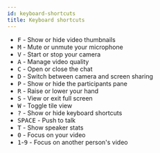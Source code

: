 ```yaml
---
id: keyboard-shortcuts
title: Keyboard shortcuts
---
```


* <kbd>F</kbd> - Show or hide video thumbnails
* <kbd>M</kbd> - Mute or unmute your microphone
* <kbd>V</kbd> - Start or stop your camera
* <kbd>A</kbd> - Manage video quality
* <kbd>C</kbd> - Open or close the chat
* <kbd>D</kbd> - Switch between camera and screen sharing
* <kbd>P</kbd> - Show or hide the participants pane
* <kbd>R</kbd> - Raise or lower your hand
* <kbd>S</kbd> - View or exit full screen
* <kbd>W</kbd> - Toggle tile view
* <kbd>?</kbd> - Show or hide keyboard shortcuts
* <kbd>SPACE</kbd> - Push to talk
* <kbd>T</kbd> - Show speaker stats
* <kbd>0</kbd> - Focus on your video
* <kbd>1</kbd>-<kbd>9</kbd> - Focus on another person's video
